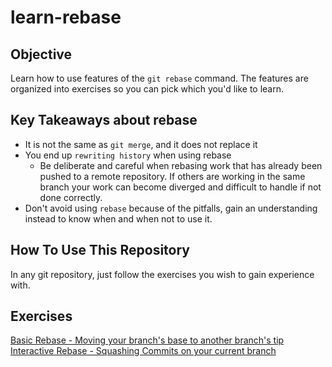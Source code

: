 # learn-rebase
## Objective
Learn how to use features of the `git rebase` command.  The features are organized into exercises so you can pick which you'd like to learn.

## Key Takeaways about rebase
- It is not the same as `git merge`, and it does not replace it
- You end up `rewriting history` when using rebase
    - Be deliberate and careful when rebasing work that has already been pushed to a remote repository.  If others are working in the same branch your work can become diverged and difficult to handle if not done correctly.
- Don't avoid using `rebase` because of the pitfalls, gain an understanding instead to know when and when not to use it.
## How To Use This Repository
In any git repository, just follow the exercises you wish to gain experience with.

## Exercises
[Basic Rebase - Moving your branch's base to another branch's tip](https://github.com/Loganras/learn-rebase/blob/master/exercises/basic.md)
[Interactive Rebase - Squashing Commits on your current branch](https://github.com/Loganras/learn-rebase/blob/master/exercises/interactive.md)
